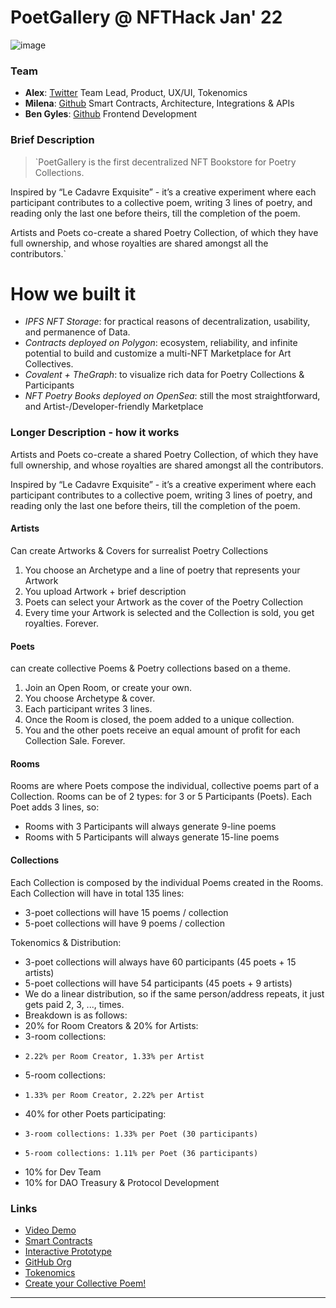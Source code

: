 # PoetGallery @ NFTHack Jan' 22

![image](https://user-images.githubusercontent.com/5727561/149662904-99694223-8688-4b9c-a488-88f14786535a.png)


### Team
- **Alex**: [Twitter](https://twitter.com/jabylS)
Team Lead, Product, UX/UI, Tokenomics
- **Milena**: [Github](https://github.com/migrenaa) 
Smart Contracts, Architecture, Integrations & APIs
- **Ben Gyles**: [Github](https://github.com/bengyles)
Frontend Development

### Brief Description
> `PoetGallery is the first decentralized NFT Bookstore for Poetry Collections.  

Inspired by “Le Cadavre Exquisite” - it’s a creative experiment where each participant contributes to a collective poem, writing 3 lines of poetry, and reading only the last one before theirs, till the completion of the poem.

Artists and Poets co-create a shared Poetry Collection, of which they have full ownership, and whose royalties are shared amongst all the contributors.`

# How we built it
- _IPFS NFT Storage_: for practical reasons of decentralization, usability, and permanence of Data.
- _Contracts deployed on Polygon_: ecosystem, reliability, and infinite potential to build and customize a multi-NFT Marketplace for Art Collectives.
- _Covalent + TheGraph_: to visualize rich data for Poetry Collections & Participants
- _NFT Poetry Books deployed on OpenSea_: still the most straightforward, and Artist-/Developer-friendly Marketplace

### Longer Description - how it works
Artists and Poets co-create a shared Poetry Collection, of which they have full ownership, and whose royalties are shared amongst all the contributors.

Inspired by “Le Cadavre Exquisite” - it’s a creative experiment where each participant contributes to a collective poem, writing 3 lines of poetry, and reading only the last one before theirs, till the completion of the poem.

#### Artists
Can create Artworks & Covers for surrealist Poetry Collections

1. You choose an Archetype and a line of poetry that represents your Artwork
2. You upload Artwork + brief description
3. Poets can select your Artwork as the cover of the Poetry Collection
4. Every time your Artwork is selected and the Collection is sold, you get royalties. Forever.

#### Poets
can create collective Poems & Poetry collections based on a theme.

1. Join an Open Room, or create your own.
2. You choose Archetype & cover.
3. Each participant writes 3 lines.
4. Once the Room is closed, the poem added to a unique collection.
5. You and the other poets receive an equal amount of profit for each Collection Sale. Forever.

#### Rooms
Rooms are where Poets compose the individual, collective poems part of a Collection.
Rooms can be of 2 types: for 3 or 5 Participants (Poets).
Each Poet adds 3 lines, so: 
- Rooms with 3 Participants will always generate 9-line poems
- Rooms with 5 Participants will always generate 15-line poems

#### Collections
Each Collection is composed by the individual Poems created in the Rooms.
Each Collection will have in total 135 lines:
- 3-poet collections will have 15 poems / collection
- 5-poet collections will have 9 poems / collection

Tokenomics & Distribution:
- 3-poet collections will always have 60 participants (45 poets + 15 artists)
- 5-poet collections will have 54 participants (45 poets + 9 artists)
- We do a linear distribution, so if the same person/address repeats, it just gets paid 2, 3, ..., times.
- Breakdown is as follows:
-   20% for Room Creators & 20% for Artists: 
-    3-room collections: 
-     2.22% per Room Creator, 1.33% per Artist
-    5-room collections: 
-     1.33% per Room Creator, 2.22% per Artist
-   40% for other Poets participating:
-     3-room collections: 1.33% per Poet (30 participants)
-     5-room collections: 1.11% per Poet (36 participants)
-   10% for Dev Team
-   10% for DAO Treasury & Protocol Development

### Links
- [Video Demo](https://www.youtube.com/)
- [Smart Contracts](https://github.com/PoetGallery/smart-contracts)
- [Interactive Prototype](https://xd.adobe.com/view/a1709333-e382-4eb3-81b4-63fc36d0df0c-f423/)
- [GitHub Org](https://github.com/poetgallery)
- [Tokenomics]()
- [Create your Collective Poem!](https://poet.gallery)

----------------------------------

